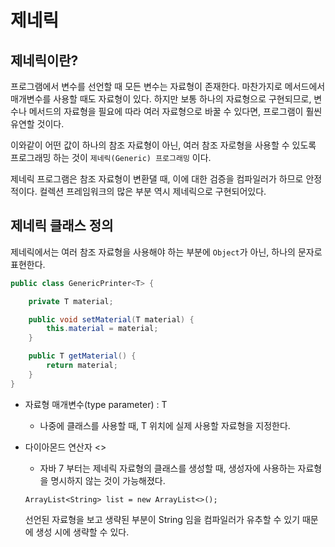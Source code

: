 # 제네릭
## 제네릭이란?
프로그램에서 변수를 선언할 때 모든 변수는 자료형이 존재한다. 마찬가지로 메서드에서 매개변수를 사용할 때도 자료형이 있다. 하지만 보통 하나의 자료형으로 구현되므로, 변수나 메서드의 자료형을 필요에 따라 여러 자료형으로 바꿀 수 있다면, 프로그램이 훨씬 유연할 것이다.

이와같이 어떤 값이 하나의 참조 자료형이 아닌, 여러 참조 자로형을 사용할 수 있도록 프로그래밍 하는 것이 `제네릭(Generic) 프로그래밍` 이다. 

제네릭 프로그램은 참조 자료형이 변환댈 때, 이에 대한 검증을 컴파일러가 하므로 안정적이다. 컬렉션 프레임워크의 많은 부분 역시 제네릭으로 구현되어있다. 

## 제네릭 클래스 정의
제네릭에서는 여러 참조 자료형을 사용해야 하는 부분에 `Object`가 아닌, 하나의 문자로 표현한다. 

``` java
public class GenericPrinter<T> {

    private T material;

    public void setMaterial(T material) {
        this.material = material;
    }

    public T getMaterial() {
        return material;
    }
}
```

- 자료형 매개변수(type parameter) : T 
    - 나중에 클래스를 사용할 때, T 위치에 실제 사용할 자료형을 지정한다.
- 다이아몬드 연산자 <>
    - 자바 7 부터는 제네릭 자료형의 클래스를 생성할 때, 생성자에 사용하는 자료형을 명시하지 않는 것이 가능해졌다.

    `ArrayList<String> list = new ArrayList<>();`
    
    선언된 자료형을 보고 생략된 부분이 String 임을 컴파일러가 유추할 수 있기 때문에 생성 시에 생략할 수 있다.
